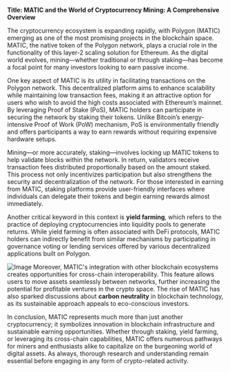 **Title: MATIC and the World of Cryptocurrency Mining: A Comprehensive Overview**

The cryptocurrency ecosystem is expanding rapidly, with Polygon (MATIC) emerging as one of the most promising projects in the blockchain space. MATIC, the native token of the Polygon network, plays a crucial role in the functionality of this layer-2 scaling solution for Ethereum. As the digital world evolves, mining—whether traditional or through staking—has become a focal point for many investors looking to earn passive income.

One key aspect of MATIC is its utility in facilitating transactions on the Polygon network. This decentralized platform aims to enhance scalability while maintaining low transaction fees, making it an attractive option for users who wish to avoid the high costs associated with Ethereum’s mainnet. By leveraging Proof of Stake (PoS), MATIC holders can participate in securing the network by staking their tokens. Unlike Bitcoin’s energy-intensive Proof of Work (PoW) mechanism, PoS is environmentally friendly and offers participants a way to earn rewards without requiring expensive hardware setups.

Mining—or more accurately, staking—involves locking up MATIC tokens to help validate blocks within the network. In return, validators receive transaction fees distributed proportionally based on the amount staked. This process not only incentivizes participation but also strengthens the security and decentralization of the network. For those interested in earning from MATIC, staking platforms provide user-friendly interfaces where individuals can delegate their tokens and begin earning rewards almost immediately.

Another critical keyword in this context is **yield farming**, which refers to the practice of deploying cryptocurrencies into liquidity pools to generate returns. While yield farming is often associated with DeFi protocols, MATIC holders can indirectly benefit from similar mechanisms by participating in governance voting or lending services offered by various decentralized applications built on Polygon.


![Image](https://github.com/user-attachments/assets/31692037-0104-4703-abd1-696b6a7dd41b)
Moreover, MATIC's integration with other blockchain ecosystems creates opportunities for cross-chain interoperability. This feature allows users to move assets seamlessly between networks, further increasing the potential for profitable ventures in the crypto space. The rise of MATIC has also sparked discussions about **carbon neutrality** in blockchain technology, as its sustainable approach appeals to eco-conscious investors.

In conclusion, MATIC represents much more than just another cryptocurrency; it symbolizes innovation in blockchain infrastructure and sustainable earning opportunities. Whether through staking, yield farming, or leveraging its cross-chain capabilities, MATIC offers numerous pathways for miners and enthusiasts alike to capitalize on the burgeoning world of digital assets. As always, thorough research and understanding remain essential before engaging in any form of crypto-related activity.